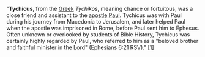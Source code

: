"**Tychicus**, from the [Greek](Greek "Greek") *Tychikos*, meaning
chance or fortuitous, was a close friend and assistant to the
[apostle](Apostle "Apostle") [Paul](Paul "Paul"). Tychicus was with
Paul during his journey from Macedonia to Jerusalem, and later
helped Paul when the apostle was imprisoned in Rome, before Paul
sent him to Ephesus. Often unknown or overlooked by students of
Bible History, Tychicus was certainly highly regarded by Paul, who
referred to him as a "beloved brother and faithful minister in the
Lord" (Ephesians 6:21 RSV)."
[[1]](http://www.keyway.ca/htm2002/20020130.htm)



